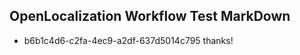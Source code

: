 ## OpenLocalization Workflow Test MarkDown
* b6b1c4d6-c2fa-4ec9-a2df-637d5014c795 thanks!

<!--HONumber=Jul16_HO4-->


